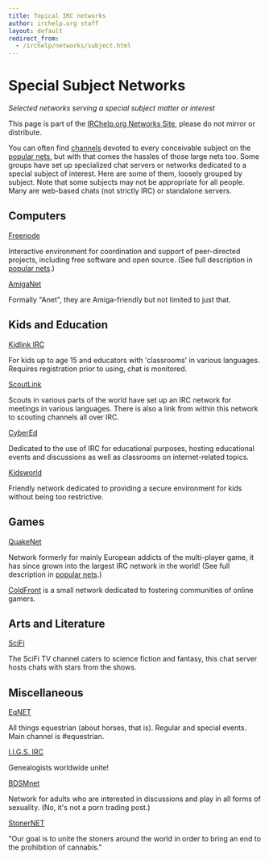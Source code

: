 ```yaml
---
title: Topical IRC networks
author: irchelp.org staff
layout: default
redirect_from:
  - /irchelp/networks/subject.html
---
```


# Special Subject Networks

_Selected networks serving a special subject matter or interest_


This page is part of the [IRChelp.org Networks
Site](http://www.irchelp.org/irchelp/networks/), please do not mirror or
distribute.

You can often find [channels](../chanlist/) devoted to every conceivable
subject on the [popular nets](popular.html), but with that comes the hassles
of those large nets too. Some groups have set up specialized chat servers or
networks dedicated to a special subject of interest. Here are some of them,
loosely grouped by subject. Note that some subjects may not be appropriate for
all people. Many are web-based chats (not strictly IRC) or standalone servers.


## Computers


[Freenode](http://freenode.info/)

Interactive environment for coordination and support of peer-directed
projects, including free software and open source. (See full description in
[popular nets](popular.html).)

[AmigaNet](http://www.amiganet.org/)

Formally "Anet", they are Amiga-friendly but not limited to just that.


## Kids and Education


[Kidlink IRC](http://www.kidlink.org/IRC/)

For kids up to age 15 and educators with 'classrooms' in various languages.
Requires registration prior to using, chat is monitored.

[ScoutLink](http://www.scoutlink.org/)

Scouts in various parts of the world have set up an IRC network for meetings
in various languages. There is also a link from within this network to
scouting channels all over IRC.

[CyberEd](http://www.cybered.net/)

Dedicated to the use of IRC for educational purposes, hosting educational
events and discussions as well as classrooms on internet-related topics.

[Kidsworld](http://www.kidsworld.org/)

Friendly network dedicated to providing a secure environment for kids without
being too restrictive.


## Games


[QuakeNet](http://www.quakenet.org/)

Network formerly for mainly European addicts of the multi-player game, it has
since grown into the largest IRC network in the world! (See full description
in [popular nets](popular.html).)

[ColdFront](http://www.coldfront.net) is a small network dedicated to fostering communities of online gamers.

## Arts and Literature


[SciFi](http://www.scifi.com/chat/)

The SciFi TV channel caters to science fiction and fantasy, this chat server
hosts chats with stars from the shows.


## Miscellaneous

[EqNET](http://www.equestrianpages.com)

All things equestrian (about horses, that is). Regular and special events.
Main channel is #equestrian.

[I.I.G.S. IRC](http://www.iigs.org/irc/index.htm)

Genealogists worldwide unite!

[BDSMnet](http://www.bondage.com/irc/servers.asp)

Network for adults who are interested in discussions and play in all forms of
sexuality. (No, it's not a porn trading post.)

[StonerNET](http://stonernet.org/)

"Our goal is to unite the stoners around the world in order to bring an end to
the prohibition of cannabis."
